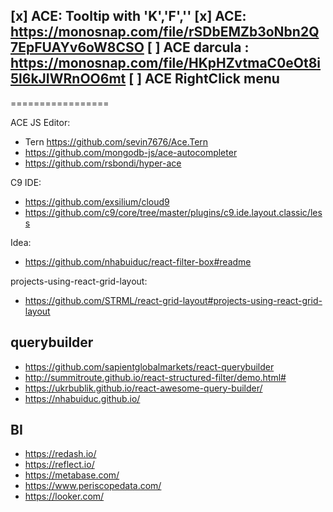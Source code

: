 [x] ACE: Tooltip with 'K','F',''
[x] ACE: https://monosnap.com/file/rSDbEMZb3oNbn2Q7EpFUAYv6oW8CSO
[ ] ACE darcula : https://monosnap.com/file/HKpHZvtmaC0eOt8i5l6kJIWRnOO6mt
[ ] ACE RightClick menu
-----------------
=================


ACE JS Editor:
* Tern https://github.com/sevin7676/Ace.Tern
* https://github.com/mongodb-js/ace-autocompleter
* https://github.com/rsbondi/hyper-ace

C9 IDE:

* https://github.com/exsilium/cloud9
* https://github.com/c9/core/tree/master/plugins/c9.ide.layout.classic/less


Idea:

* https://github.com/nhabuiduc/react-filter-box#readme

projects-using-react-grid-layout:

* https://github.com/STRML/react-grid-layout#projects-using-react-grid-layout

## querybuilder

* https://github.com/sapientglobalmarkets/react-querybuilder
* http://summitroute.github.io/react-structured-filter/demo.html#
* https://ukrbublik.github.io/react-awesome-query-builder/
* https://nhabuiduc.github.io/


## BI

* https://redash.io/
* https://reflect.io/
* https://metabase.com/
* https://www.periscopedata.com/
* https://looker.com/

